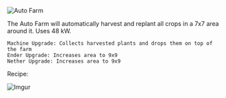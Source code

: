 ![Auto Farm](https://i.imgur.com/0GLseOH.png?1)

The Auto Farm will automatically harvest and replant all crops in a 7x7 area around it. Uses 48 kW.

```
Machine Upgrade: Collects harvested plants and drops them on top of the farm
Ender Upgrade: Increases area to 9x9
Nether Upgrade: Increases area to 9x9
```

Recipe:

![Imgur](https://i.imgur.com/ZENJEpy.png)